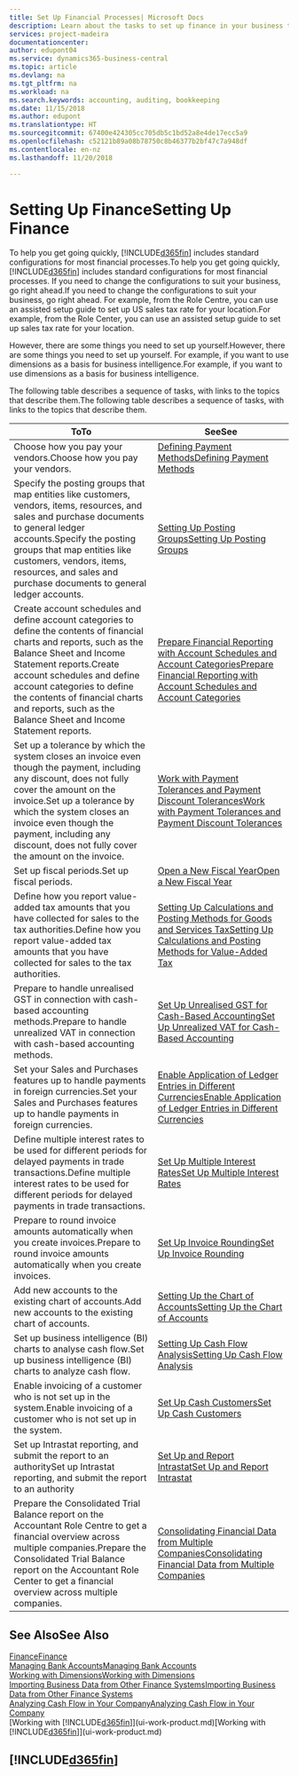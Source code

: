 ```yaml
---
title: Set Up Financial Processes| Microsoft Docs
description: Learn about the tasks to set up finance in your business to suit all your accounting, auditing, or bookkeeping needs.
services: project-madeira
documentationcenter: 
author: edupont04
ms.service: dynamics365-business-central
ms.topic: article
ms.devlang: na
ms.tgt_pltfrm: na
ms.workload: na
ms.search.keywords: accounting, auditing, bookkeeping
ms.date: 11/15/2018
ms.author: edupont
ms.translationtype: HT
ms.sourcegitcommit: 67400e424305cc705db5c1bd52a8e4de17ecc5a9
ms.openlocfilehash: c52121b89a08b78750c8b46377b2bf47c7a948df
ms.contentlocale: en-nz
ms.lasthandoff: 11/20/2018

---
```

# <a name="setting-up-finance"></a><span data-ttu-id="892d1-103">Setting Up Finance</span><span class="sxs-lookup"><span data-stu-id="892d1-103">Setting Up Finance</span></span>
<span data-ttu-id="892d1-104">To help you get going quickly, [!INCLUDE[d365fin](includes/d365fin_md.md)] includes standard configurations for most financial processes.</span><span class="sxs-lookup"><span data-stu-id="892d1-104">To help you get going quickly, [!INCLUDE[d365fin](includes/d365fin_md.md)] includes standard configurations for most financial processes.</span></span> <span data-ttu-id="892d1-105">If you need to change the configurations to suit your business, go right ahead.</span><span class="sxs-lookup"><span data-stu-id="892d1-105">If you need to change the configurations to suit your business, go right ahead.</span></span> <span data-ttu-id="892d1-106">For example, from the Role Centre, you can use an assisted setup guide to set up US sales tax rate for your location.</span><span class="sxs-lookup"><span data-stu-id="892d1-106">For example, from the Role Center, you can use an assisted setup guide to set up sales tax rate for your location.</span></span>  

<span data-ttu-id="892d1-107">However, there are some things you need to set up yourself.</span><span class="sxs-lookup"><span data-stu-id="892d1-107">However, there are some things you need to set up yourself.</span></span> <span data-ttu-id="892d1-108">For example, if you want to use dimensions as a basis for business intelligence.</span><span class="sxs-lookup"><span data-stu-id="892d1-108">For example, if you want to use dimensions as a basis for business intelligence.</span></span>  

<span data-ttu-id="892d1-109">The following table describes a sequence of tasks, with links to the topics that describe them.</span><span class="sxs-lookup"><span data-stu-id="892d1-109">The following table describes a sequence of tasks, with links to the topics that describe them.</span></span>

| <span data-ttu-id="892d1-110">To</span><span class="sxs-lookup"><span data-stu-id="892d1-110">To</span></span> | <span data-ttu-id="892d1-111">See</span><span class="sxs-lookup"><span data-stu-id="892d1-111">See</span></span> |
| --- | --- |
| <span data-ttu-id="892d1-112">Choose how you pay your vendors.</span><span class="sxs-lookup"><span data-stu-id="892d1-112">Choose how you pay your vendors.</span></span> |[<span data-ttu-id="892d1-113">Defining Payment Methods</span><span class="sxs-lookup"><span data-stu-id="892d1-113">Defining Payment Methods</span></span>](finance-payment-methods.md) |
| <span data-ttu-id="892d1-114">Specify the posting groups that map entities like customers, vendors, items, resources, and sales and purchase documents to general ledger accounts.</span><span class="sxs-lookup"><span data-stu-id="892d1-114">Specify the posting groups that map entities like customers, vendors, items, resources, and sales and purchase documents to general ledger accounts.</span></span> |[<span data-ttu-id="892d1-115">Setting Up Posting Groups</span><span class="sxs-lookup"><span data-stu-id="892d1-115">Setting Up Posting Groups</span></span>](finance-posting-groups.md)|
|<span data-ttu-id="892d1-116">Create account schedules and define account categories to define the contents of financial charts and reports, such as the Balance Sheet and Income Statement reports.</span><span class="sxs-lookup"><span data-stu-id="892d1-116">Create account schedules and define account categories to define the contents of financial charts and reports, such as the Balance Sheet and Income Statement reports.</span></span>|[<span data-ttu-id="892d1-117">Prepare Financial Reporting with Account Schedules and Account Categories</span><span class="sxs-lookup"><span data-stu-id="892d1-117">Prepare Financial Reporting with Account Schedules and Account Categories</span></span>](bi-how-work-account-schedule.md)|
|<span data-ttu-id="892d1-118">Set up a tolerance by which the system closes an invoice even though the payment, including any discount, does not fully cover the amount on the invoice.</span><span class="sxs-lookup"><span data-stu-id="892d1-118">Set up a tolerance by which the system closes an invoice even though the payment, including any discount, does not fully cover the amount on the invoice.</span></span>|[<span data-ttu-id="892d1-119">Work with Payment Tolerances and Payment Discount Tolerances</span><span class="sxs-lookup"><span data-stu-id="892d1-119">Work with Payment Tolerances and Payment Discount Tolerances</span></span>](finance-payment-tolerance-and-payment-discount-tolerance.md)|
| <span data-ttu-id="892d1-120">Set up fiscal periods.</span><span class="sxs-lookup"><span data-stu-id="892d1-120">Set up fiscal periods.</span></span> |[<span data-ttu-id="892d1-121">Open a New Fiscal Year</span><span class="sxs-lookup"><span data-stu-id="892d1-121">Open a New Fiscal Year</span></span>](finance-how-open-new-fiscal-year.md) |
| <span data-ttu-id="892d1-122">Define how you report value-added tax amounts that you have collected for sales to the tax authorities.</span><span class="sxs-lookup"><span data-stu-id="892d1-122">Define how you report value-added tax amounts that you have collected for sales to the tax authorities.</span></span> |[<span data-ttu-id="892d1-123">Setting Up Calculations and Posting Methods for Goods and Services Tax</span><span class="sxs-lookup"><span data-stu-id="892d1-123">Setting Up Calculations and Posting Methods for Value-Added Tax</span></span>](finance-setup-vat.md)|
|<span data-ttu-id="892d1-124">Prepare to handle unrealised GST in connection with cash-based accounting methods.</span><span class="sxs-lookup"><span data-stu-id="892d1-124">Prepare to handle unrealized VAT in connection with cash-based accounting methods.</span></span>|[<span data-ttu-id="892d1-125">Set Up Unrealised GST for Cash-Based Accounting</span><span class="sxs-lookup"><span data-stu-id="892d1-125">Set Up Unrealized VAT for Cash-Based Accounting</span></span>](finance-setup-unrealized-vat.md)|
| <span data-ttu-id="892d1-126">Set your Sales and Purchases features up to handle payments in foreign currencies.</span><span class="sxs-lookup"><span data-stu-id="892d1-126">Set your Sales and Purchases features up to handle payments in foreign currencies.</span></span>|[<span data-ttu-id="892d1-127">Enable Application of Ledger Entries in Different Currencies</span><span class="sxs-lookup"><span data-stu-id="892d1-127">Enable Application of Ledger Entries in Different Currencies</span></span>](finance-how-enable-application-ledger-entries-different-currencies.md)
|<span data-ttu-id="892d1-128">Define multiple interest rates to be used for different periods for delayed payments in trade transactions.</span><span class="sxs-lookup"><span data-stu-id="892d1-128">Define multiple interest rates to be used for different periods for delayed payments in trade transactions.</span></span>|[<span data-ttu-id="892d1-129">Set Up Multiple Interest Rates</span><span class="sxs-lookup"><span data-stu-id="892d1-129">Set Up Multiple Interest Rates</span></span>](finance-how-to-set-up-multiple-interest-rates.md)|
|<span data-ttu-id="892d1-130">Prepare to round invoice amounts automatically when you create invoices.</span><span class="sxs-lookup"><span data-stu-id="892d1-130">Prepare to round invoice amounts automatically when you create invoices.</span></span>|[<span data-ttu-id="892d1-131">Set Up Invoice Rounding</span><span class="sxs-lookup"><span data-stu-id="892d1-131">Set Up Invoice Rounding</span></span>](finance-set-up-invoice-rounding.md)|
| <span data-ttu-id="892d1-132">Add new accounts to the existing chart of accounts.</span><span class="sxs-lookup"><span data-stu-id="892d1-132">Add new accounts to the existing chart of accounts.</span></span> |[<span data-ttu-id="892d1-133">Setting Up the Chart of Accounts</span><span class="sxs-lookup"><span data-stu-id="892d1-133">Setting Up the Chart of Accounts</span></span>](finance-setup-chart-accounts.md) |
| <span data-ttu-id="892d1-134">Set up business intelligence (BI) charts to analyse cash flow.</span><span class="sxs-lookup"><span data-stu-id="892d1-134">Set up business intelligence (BI) charts to analyze cash flow.</span></span> |[<span data-ttu-id="892d1-135">Setting Up Cash Flow Analysis</span><span class="sxs-lookup"><span data-stu-id="892d1-135">Setting Up Cash Flow Analysis</span></span>](finance-setup-cash-flow-analyses.md) |
|<span data-ttu-id="892d1-136">Enable invoicing of a customer who is not set up in the system.</span><span class="sxs-lookup"><span data-stu-id="892d1-136">Enable invoicing of a customer who is not set up in the system.</span></span>|[<span data-ttu-id="892d1-137">Set Up Cash Customers</span><span class="sxs-lookup"><span data-stu-id="892d1-137">Set Up Cash Customers</span></span>](finance-how-to-set-up-cash-customers.md)|
| <span data-ttu-id="892d1-138">Set up Intrastat reporting, and submit the report to an authority</span><span class="sxs-lookup"><span data-stu-id="892d1-138">Set up Intrastat reporting, and submit the report to an authority</span></span> | [<span data-ttu-id="892d1-139">Set Up and Report Intrastat</span><span class="sxs-lookup"><span data-stu-id="892d1-139">Set Up and Report Intrastat</span></span>](finance-how-setup-report-intrastat.md)|
|<span data-ttu-id="892d1-140">Prepare the Consolidated Trial Balance report on the Accountant Role Centre to get a financial overview across multiple companies.</span><span class="sxs-lookup"><span data-stu-id="892d1-140">Prepare the Consolidated Trial Balance report on the Accountant Role Center to get a financial overview across multiple companies.</span></span>|[<span data-ttu-id="892d1-141">Consolidating Financial Data from Multiple Companies</span><span class="sxs-lookup"><span data-stu-id="892d1-141">Consolidating Financial Data from Multiple Companies</span></span>](finance-consolidated-company-reporting.md)|

## <a name="see-also"></a><span data-ttu-id="892d1-142">See Also</span><span class="sxs-lookup"><span data-stu-id="892d1-142">See Also</span></span>
[<span data-ttu-id="892d1-143">Finance</span><span class="sxs-lookup"><span data-stu-id="892d1-143">Finance</span></span>](finance.md)  
[<span data-ttu-id="892d1-144">Managing Bank Accounts</span><span class="sxs-lookup"><span data-stu-id="892d1-144">Managing Bank Accounts</span></span>](bank-manage-bank-accounts.md)  
[<span data-ttu-id="892d1-145">Working with Dimensions</span><span class="sxs-lookup"><span data-stu-id="892d1-145">Working with Dimensions</span></span>](finance-dimensions.md)  
[<span data-ttu-id="892d1-146">Importing Business Data from Other Finance Systems</span><span class="sxs-lookup"><span data-stu-id="892d1-146">Importing Business Data from Other Finance Systems</span></span>](across-import-data-configuration-packages.md)  
[<span data-ttu-id="892d1-147">Analyzing Cash Flow in Your Company</span><span class="sxs-lookup"><span data-stu-id="892d1-147">Analyzing Cash Flow in Your Company</span></span>](finance-analyze-cash-flow.md)  
<span data-ttu-id="892d1-148">[Working with [!INCLUDE[d365fin](includes/d365fin_md.md)]](ui-work-product.md)</span><span class="sxs-lookup"><span data-stu-id="892d1-148">[Working with [!INCLUDE[d365fin](includes/d365fin_md.md)]](ui-work-product.md)</span></span>  

## [!INCLUDE[d365fin](includes/free_trial_md.md)]  

